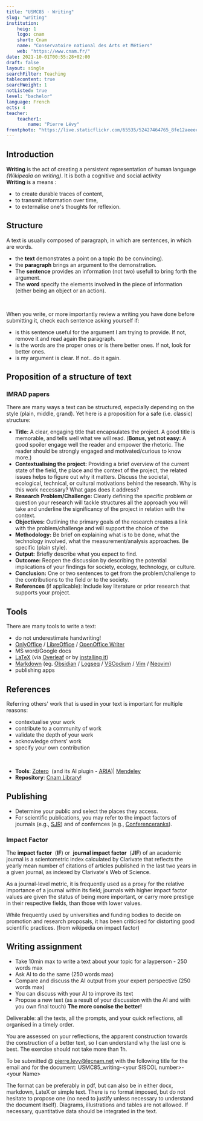 ```yaml
---
title: "USMC85 · Writing"
slug: "writing"
institution:
    heig: 1
    logo: cnam
    short: Cnam
    name: "Conservatoire national des Arts et Métiers"
    web: "https://www.cnam.fr/"
date: 2021-10-01T00:55:28+02:00
draft: false
layout: single
searchFilter: Teaching
tablecontent: true
searchWeight: 1
notListed: true
level: "bachelor"
language: French
ects: 4
teacher:
    teacher1:
        name: "Pierre Lévy"
frontphoto: "https://live.staticflickr.com/65535/52427464765_8fe12aeeee_h.jpg"
---
```


## Introduction
**Writing** is the act of creating a persistent representation of human language *(Wikipedia on writing)*. It is both a cognitive and social activity  
**Writing** is a means :
- to create durable traces of content,
- to transmit information over time,
- to externalise one's thoughts for reflexion.

## Structure
A text is usually composed of paragraph, in which are sentences, in which are words.
- the **text** demonstrates a point on a topic (to be convincing).
- the **paragraph** brings an argument to the demonstration.
- The **sentence** provides an information (not two) usefull to bring forth the argument.
- The **word** specify the elements involved in the piece of information (either being an object or an action).

&nbsp;

When you write, or more importantly review a writing you have done before submitting it, check each sentence asking yourself if:
- is this sentence useful for the argument I am trying to provide. If not, remove it and read again the paragraph.
- is the words are the proper ones or is there better ones. If not, look for better ones.
- is my argument is clear. If not.. do it again.

## Proposition of a structure of text
### IMRAD papers
There are many ways a text can be structured, especially depending on the style (plain, middle, grand). Yet here is a proposition for a safe (i.e. classic) structure:
- **Title:** A clear, engaging title that encapsulates the project. A good title is memorable, and tells well what we will read.
(**Bonus, yet not easy:** A good spoiler engage well the reader and empower the rhetoric. The reader should be strongly engaged and motivated/curious to know more.)  
- **Contextualising the project:** Providing a brief overview of the current state of the field, the place and the context of the project, the related issues helps to figure out why it matters. Discuss the societal, ecological, technical, or cultural motivations behind the research. Why is this work necessary? What gaps does it address?
- **Research Problem/Challenge:** Clearly defining the specific problem or question your research will tackle structures all the approach you will take and underline the significancy of the project in relation with the context.
- **Objectives:** Outlining the primary goals of the research creates a link with the problem/challenge and will support the choice of the
- **Methodology:** Be brief on explaining what is to be done, what the technology involved, what the measurement/analysis approaches. Be specific (plain style).
- **Output:** Briefly describe what you expect to find.
- **Outcome:** Reopen the discussion by describing the potential implications of your findings for society, ecology, technology, or culture.
- **Conclusion:** One or two sentences to get from the problem/challenge to the contributions to the field or to the society.
- **References** (if applicable): Include key literature or prior research that supports your project.

## Tools
There are many tools to write a text:
- do not underestimate handwriting!  
- [OnlyOffice](https://www.onlyoffice.com/) / [LibreOffice](https://www.libreoffice.org/download/download-libreoffice/) / [OpenOffice Writer](https://www.openoffice.org/product/writer.html)  
- MS word/Google docs  
- [LaTeX](https://en.wikipedia.org/wiki/LaTeX) (via [Overleaf](https://www.overleaf.com/) or by [installing it](https://www.latex-project.org/get/))  
- [Markdown](https://en.wikipedia.org/wiki/Markdown) (eg. [Obsidian](https://obsidian.md/) / [Logseq](https://logseq.com/) / [VSCodium](https://vscodium.com/) / [Vim](https://www.vim.org/) / [Neovim](https://neovim.io/))
- publishing apps

## References
Referring others' work that is used in your text is important for multiple reasons:
- contextualise your work 
- contribute to a community of work 
- validate the depth of your work 
- acknowledge others' work 
- specify your own contribution   

&nbsp;

- **Tools**: [Zotero](https://www.zotero.org/)  (and its AI plugin - [ARIA](https://github.com/lifan0127/ai-research-assistant))| [Mendeley](https://www.mendeley.com/reference-management/reference-manager)
- **Repository**: [Cnam Library](https://bibliotheques.cnam.fr/opac/.do?sysb=ep)!

## Publishing
- Determine your public and select the places they access.
- For scientific publications, you may refer to the impact factors of journals (e.g., [SJR](https://www.scimagojr.com/)) and of confernces (e.g., [Conferenceranks](http://www.conferenceranks.com/)).

### Impact Factor
The **impact factor**  (**IF**) or  **journal impact factor**  (**JIF**) of an academic journal is a scientometric index calculated by Clarivate that reflects the yearly mean number of citations of articles published in the last two years in a given journal, as indexed by Clarivate's Web of Science.

As a journal-level metric, it is frequently used as a proxy for the relative importance of a journal within its field; journals with higher impact factor values are given the status of being more important, or carry more prestige in their respective fields, than those with lower values.

While frequently used by universities and funding bodies to decide on promotion and research proposals, it has been criticised for distorting good scientific practices.
(from wikipedia on impact factor)

## Writing assignment
- Take 10min max to write a text about your topic for a layperson - 250 words max
- Ask AI to do the same (250 words max)
- Compare and discuss the AI output from your expert perspective (250 words max)
- You can discuss with your AI to improve its text
- Propose a new text (as a result of your discussion with the AI and with you own final touch)  **The more concise the better!**

Deliverable: all the texts, all the prompts, and your quick reflections, all  organised in a timely order.

You are assessed on your reflections, the apparent construction towards the construction of a better text, so I can understand why the last one is best.
The exercise should not take more than 1h.


To be submitted @ [pierre.levy@lecnam.net](mailto:pierre.levy@lecnam.net) with the following title for the email and for the document: USMC85_writing-\<your SISCOL number\>-\<your Name\>

The format can be preferably in pdf, but can also be in either docx, markdown, LateX or simple text. There is no format imposed, but do not hesitate to propose one (no need to justify unless necessary to understand the document itself). Diagrams, illustrations and tables are not allowed. If necessary, quantitative data should be integrated in the text.